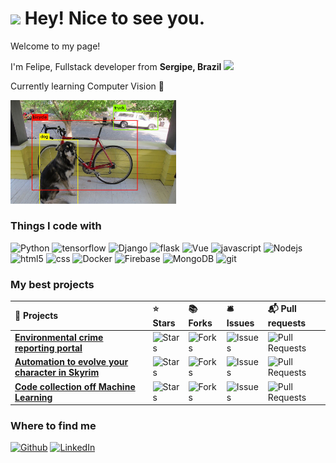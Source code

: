 <h1><img src="https://emojis.slackmojis.com/emojis/images/1531849430/4246/blob-sunglasses.gif?1531849430" width="30"/> Hey! Nice to see you.</h1>
<div>
  <div>
    <p>Welcome to my page!</p>
    <p>I'm Felipe, Fullstack developer from <b>Sergipe, Brazil</b> <img src="https://www.countryflags.com/wp-content/uploads/brazil-flag-png-xl.png" width="18" /></p>
    <p>Currently learning Computer Vision 🐍</p>
  </div>
  <div> 
    <img src="yolo.jpg" alt="yolo" width="265"/>
  </div>
</div>


<h3>Things I code with</h3>
<p>
  <img alt="Python" src="https://img.shields.io/badge/Python-3776AB?style=for-the-badge&logo=python&logoColor=white" /> 
  <img alt="tensorflow" src="https://img.shields.io/badge/TensorFlow-FF6F00?style=for-the-badge&logo=tensorflow&logoColor=white" />
  <img alt="Django" src="https://img.shields.io/badge/Django-092E20?style=for-the-badge&logo=django&logoColor=green" />
  <img alt="flask" src="https://img.shields.io/badge/Flask-000000?style=for-the-badge&logo=flask&logoColor=white" />
  <img alt="Vue" src="https://img.shields.io/badge/Vue.js-35495E?style=for-the-badge&logo=vuedotjs&logoColor=4FC08D" />
  <img alt="javascript" src="https://img.shields.io/badge/JavaScript-F7DF1E?style=for-the-badge&logo=javascript&logoColor=black" />
  <img alt="Nodejs" src="https://img.shields.io/badge/-Nodejs-43853d?style=for-the-badge&logo=Node.js&logoColor=white" />
  <img alt="html5" src="https://img.shields.io/badge/HTML5-E34F26?style=for-the-badge&logo=html5&logoColor=white" />
  <img alt="css" src="https://img.shields.io/badge/CSS3-1572B6?style=for-the-badge&logo=css3&logoColor=white" />
  <img alt="Docker" src="https://img.shields.io/badge/-Docker-46a2f1?style=for-the-badge&logo=docker&logoColor=white" />
  <img alt="Firebase" src="https://img.shields.io/badge/firebase-ffca28?style=for-the-badge&logo=firebase&logoColor=black" />
  <img alt="MongoDB" src="https://img.shields.io/badge/-MongoDB-13aa52?style=for-the-badge&logo=mongodb&logoColor=white" />
  <img alt="git" src="https://img.shields.io/badge/-Git-F05032?style=for-the-badge&logo=git&logoColor=white" />
</p>
<h3>My best projects</h3>
<table>
    <tr border: none;>
      <td><b>🎁 Projects</b></td>
      <td><b>⭐ Stars</b></td>
      <td><b>📚 Forks</b></td>
      <td><b>🛎 Issues</b></td>
      <td><b>📬 Pull requests</b></td>
    </tr>
  </thead>
  <tbody>
    <tr>
      <td><a href="https://github.com/felipequentino/PIBITI2023"><b>Environmental crime reporting portal</b></a></td>
      <td><img alt="Stars" src="https://img.shields.io/github/stars/felipequentino/PIBITI2023?style=flat-square&labelColor=343b41"/></td>
      <td><img alt="Forks" src="https://img.shields.io/github/forks/felipequentino/PIBITI2023?style=flat-square&labelColor=343b41"/></td>
      <td><img alt="Issues" src="https://img.shields.io/github/issues/felipequentino/PIBITI2023?style=flat-square&labelColor=343b41"/></td>
      <td><img alt="Pull Requests" src="https://img.shields.io/github/issues-pr/felipequentino/PIBITI2023?style=flat-square&labelColor=343b41"/></td>
    </tr>
	  <tr>
      <td><a href="https://github.com/felipequentino/soul_trap_skyrim"><b>Automation to evolve your character in Skyrim</b></a></td>
      <td><img alt="Stars" src="https://img.shields.io/github/stars/felipequentino/soul_trap_skyrim?style=flat-square&labelColor=343b41"/></td>
      <td><img alt="Forks" src="https://img.shields.io/github/forks/felipequentino/soul_trap_skyrim?style=flat-square&labelColor=343b41"/></td>
      <td><img alt="Issues" src="https://img.shields.io/github/issues/felipequentino/soul_trap_skyrim?style=flat-square&labelColor=343b41"/></td>
      <td><img alt="Pull Requests" src="https://img.shields.io/github/issues-pr/felipequentino/soul_trap_skyrim?style=flat-square&labelColor=343b41"/></td>
    </tr>
    <tr>
      <td><a href="https://github.com/felipequentino/machine-learning"><b>Code collection off Machine Learning</b></a></td>
      <td><img alt="Stars" src="https://img.shields.io/github/stars/felipequentino/machine-learning?style=flat-square&labelColor=343b41"/></td>
      <td><img alt="Forks" src="https://img.shields.io/github/forks/felipequentino/machine-learning?style=flat-square&labelColor=343b41"/></td>
      <td><img alt="Issues" src="https://img.shields.io/github/issues/felipequentino/machine-learning?style=flat-square&labelColor=343b41"/></td>
      <td><img alt="Pull Requests" src="https://img.shields.io/github/issues-pr/felipequentino/machine-learning?style=flat-square&labelColor=343b41"/></td>
    </tr>
  </tbody>
</table>
<h3>Where to find me</h3>
<p><a href="https://github.com/felipequentino" target="_blank"><img alt="Github" src="https://img.shields.io/badge/GitHub-%2312100E.svg?&style=for-the-badge&logo=Github&logoColor=white" /></a> <a href="https://www.linkedin.com/in/felipequentino" target="_blank"><img alt="LinkedIn" src="https://img.shields.io/badge/linkedin-%230077B5.svg?&style=for-the-badge&logo=linkedin&logoColor=white" /></a> 
</p>
